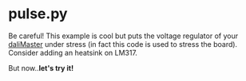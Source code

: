 # pulse.py

Be careful! This example is cool but puts the voltage regulator of your [daliMaster](https://www.ebay.it/itm/DALI-Master-hat-for-Raspberry-pi/254220148656?hash=item3b30b39fb0:g:LmwAAOSwNZxczZC9) under stress (in fact this code is used to stress the board). Consider adding an heatsink on LM317.

But now..**let's try it!**
